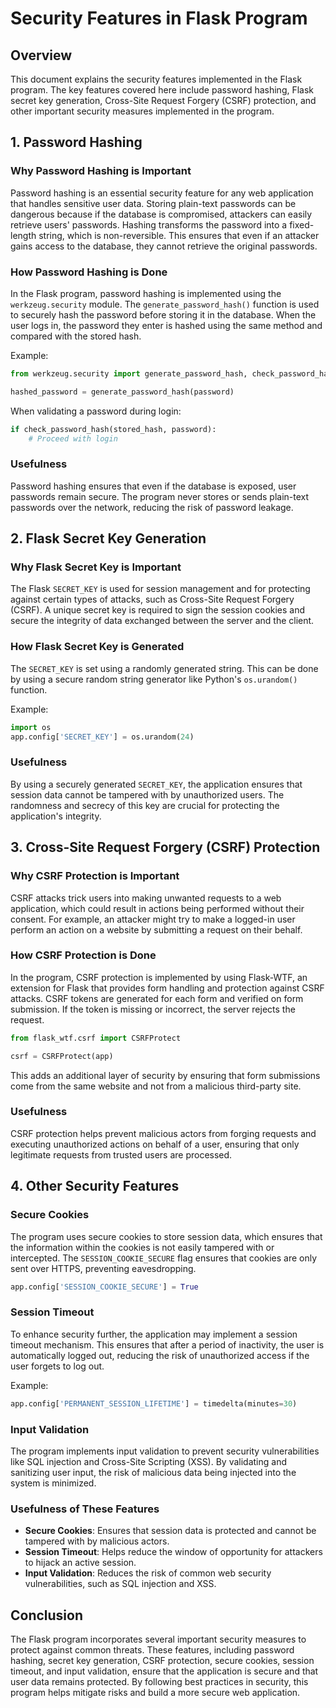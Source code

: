 # Security Features in Flask Program

## Overview

This document explains the security features implemented in the Flask program. The key features covered here include password hashing, Flask secret key generation, Cross-Site Request Forgery (CSRF) protection, and other important security measures implemented in the program.

## 1. Password Hashing

### Why Password Hashing is Important

Password hashing is an essential security feature for any web application that handles sensitive user data. Storing plain-text passwords can be dangerous because if the database is compromised, attackers can easily retrieve users' passwords. Hashing transforms the password into a fixed-length string, which is non-reversible. This ensures that even if an attacker gains access to the database, they cannot retrieve the original passwords.

### How Password Hashing is Done

In the Flask program, password hashing is implemented using the `werkzeug.security` module. The `generate_password_hash()` function is used to securely hash the password before storing it in the database. When the user logs in, the password they enter is hashed using the same method and compared with the stored hash.

Example:
```python
from werkzeug.security import generate_password_hash, check_password_hash

hashed_password = generate_password_hash(password)
```

When validating a password during login:
```python
if check_password_hash(stored_hash, password):
    # Proceed with login
```

### Usefulness

Password hashing ensures that even if the database is exposed, user passwords remain secure. The program never stores or sends plain-text passwords over the network, reducing the risk of password leakage.

## 2. Flask Secret Key Generation

### Why Flask Secret Key is Important

The Flask `SECRET_KEY` is used for session management and for protecting against certain types of attacks, such as Cross-Site Request Forgery (CSRF). A unique secret key is required to sign the session cookies and secure the integrity of data exchanged between the server and the client.

### How Flask Secret Key is Generated

The `SECRET_KEY` is set using a randomly generated string. This can be done by using a secure random string generator like Python's `os.urandom()` function.

Example:
```python
import os
app.config['SECRET_KEY'] = os.urandom(24)
```

### Usefulness

By using a securely generated `SECRET_KEY`, the application ensures that session data cannot be tampered with by unauthorized users. The randomness and secrecy of this key are crucial for protecting the application's integrity.

## 3. Cross-Site Request Forgery (CSRF) Protection

### Why CSRF Protection is Important

CSRF attacks trick users into making unwanted requests to a web application, which could result in actions being performed without their consent. For example, an attacker might try to make a logged-in user perform an action on a website by submitting a request on their behalf.

### How CSRF Protection is Done

In the program, CSRF protection is implemented by using Flask-WTF, an extension for Flask that provides form handling and protection against CSRF attacks. CSRF tokens are generated for each form and verified on form submission. If the token is missing or incorrect, the server rejects the request.

```python
from flask_wtf.csrf import CSRFProtect

csrf = CSRFProtect(app)
```

This adds an additional layer of security by ensuring that form submissions come from the same website and not from a malicious third-party site.

### Usefulness

CSRF protection helps prevent malicious actors from forging requests and executing unauthorized actions on behalf of a user, ensuring that only legitimate requests from trusted users are processed.

## 4. Other Security Features

### Secure Cookies

The program uses secure cookies to store session data, which ensures that the information within the cookies is not easily tampered with or intercepted. The `SESSION_COOKIE_SECURE` flag ensures that cookies are only sent over HTTPS, preventing eavesdropping.

```python
app.config['SESSION_COOKIE_SECURE'] = True
```

### Session Timeout

To enhance security further, the application may implement a session timeout mechanism. This ensures that after a period of inactivity, the user is automatically logged out, reducing the risk of unauthorized access if the user forgets to log out.

Example:
```python
app.config['PERMANENT_SESSION_LIFETIME'] = timedelta(minutes=30)
```

### Input Validation

The program implements input validation to prevent security vulnerabilities like SQL injection and Cross-Site Scripting (XSS). By validating and sanitizing user input, the risk of malicious data being injected into the system is minimized.

### Usefulness of These Features

- **Secure Cookies**: Ensures that session data is protected and cannot be tampered with by malicious actors.
- **Session Timeout**: Helps reduce the window of opportunity for attackers to hijack an active session.
- **Input Validation**: Reduces the risk of common web security vulnerabilities, such as SQL injection and XSS.

## Conclusion

The Flask program incorporates several important security measures to protect against common threats. These features, including password hashing, secret key generation, CSRF protection, secure cookies, session timeout, and input validation, ensure that the application is secure and that user data remains protected. By following best practices in security, this program helps mitigate risks and build a more secure web application.